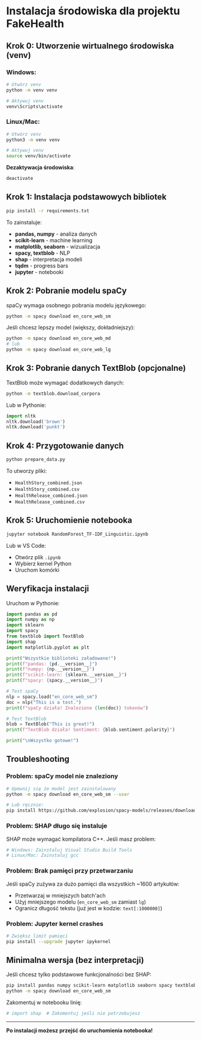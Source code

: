# Instalacja środowiska dla projektu FakeHealth

## Krok 0: Utworzenie wirtualnego środowiska (venv)

### Windows:
```bash
# Utwórz venv
python -m venv venv

# Aktywuj venv
venv\Scripts\activate
```

### Linux/Mac:
```bash
# Utwórz venv
python3 -m venv venv

# Aktywuj venv
source venv/bin/activate
```

**Dezaktywacja środowiska**:
```bash
deactivate
```


## Krok 1: Instalacja podstawowych bibliotek

```bash
pip install -r requirements.txt
```

To zainstaluje:
- **pandas, numpy** - analiza danych
- **scikit-learn** - machine learning
- **matplotlib, seaborn** - wizualizacja
- **spacy, textblob** - NLP
- **shap** - interpretacja modeli
- **tqdm** - progress bars
- **jupyter** - notebooki

## Krok 2: Pobranie modelu spaCy

spaCy wymaga osobnego pobrania modelu językowego:

```bash
python -m spacy download en_core_web_sm
```

Jeśli chcesz lepszy model (większy, dokładniejszy):
```bash
python -m spacy download en_core_web_md
# lub
python -m spacy download en_core_web_lg
```

## Krok 3: Pobranie danych TextBlob (opcjonalne)

TextBlob może wymagać dodatkowych danych:

```bash
python -m textblob.download_corpora
```

Lub w Pythonie:
```python
import nltk
nltk.download('brown')
nltk.download('punkt')
```

## Krok 4: Przygotowanie danych

```bash
python prepare_data.py
```

To utworzy pliki:
- `HealthStory_combined.json`
- `HealthStory_combined.csv`
- `HealthRelease_combined.json`
- `HealthRelease_combined.csv`

## Krok 5: Uruchomienie notebooka

```bash
jupyter notebook RandomForest_TF-IDF_Linguistic.ipynb
```

Lub w VS Code:
- Otwórz plik `.ipynb`
- Wybierz kernel Python
- Uruchom komórki

## Weryfikacja instalacji

Uruchom w Pythonie:

```python
import pandas as pd
import numpy as np
import sklearn
import spacy
from textblob import TextBlob
import shap
import matplotlib.pyplot as plt

print("Wszystkie biblioteki załadowane!")
print(f"pandas: {pd.__version__}")
print(f"numpy: {np.__version__}")
print(f"scikit-learn: {sklearn.__version__}")
print(f"spacy: {spacy.__version__}")

# Test spaCy
nlp = spacy.load("en_core_web_sm")
doc = nlp("This is a test.")
print(f"spaCy działa! Znaleziono {len(doc)} tokenów")

# Test TextBlob
blob = TextBlob("This is great!")
print(f"TextBlob działa! Sentiment: {blob.sentiment.polarity}")

print("\nWszystko gotowe!")
```

## Troubleshooting

### Problem: spaCy model nie znaleziony
```bash
# Upewnij się że model jest zainstalowany
python -m spacy download en_core_web_sm --user

# Lub ręcznie:
pip install https://github.com/explosion/spacy-models/releases/download/en_core_web_sm-3.5.0/en_core_web_sm-3.5.0.tar.gz
```

### Problem: SHAP długo się instaluje
SHAP może wymagać kompilatora C++. Jeśli masz problem:
```bash
# Windows: Zainstaluj Visual Studio Build Tools
# Linux/Mac: Zainstaluj gcc
```

### Problem: Brak pamięci przy przetwarzaniu
Jeśli spaCy zużywa za dużo pamięci dla wszystkich ~1600 artykułów:
- Przetwarzaj w mniejszych batch'ach
- Użyj mniejszego modelu (`en_core_web_sm` zamiast `lg`)
- Ogranicz długość tekstu (już jest w kodzie: `text[:1000000]`)

### Problem: Jupyter kernel crashes
```bash
# Zwiększ limit pamięci
pip install --upgrade jupyter ipykernel
```

## Minimalna wersja (bez interpretacji)

Jeśli chcesz tylko podstawowe funkcjonalności bez SHAP:

```bash
pip install pandas numpy scikit-learn matplotlib seaborn spacy textblob tqdm jupyter
python -m spacy download en_core_web_sm
```

Zakomentuj w notebooku linię:
```python
# import shap  # Zakomentuj jeśli nie potrzebujesz
```

---

**Po instalacji możesz przejść do uruchomienia notebooka!**


